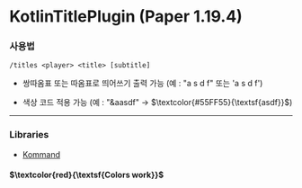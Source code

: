 # KotlinTitlePlugin (Paper 1.19.4)

### 사용법

`/titles <player> <title> [subtitle]`

- 쌍따옴표 또는 따옴표로 띄어쓰기 출력 가능 (예 : "a s d f" 또는 'a s d f')

- 색상 코드 적용 가능 (예 : "&aasdf" -> $\textcolor{#55FF55}{\textsf{asdf}}$)

---

### Libraries

- [Kommand](https://github.com/monun/kommand)

#### $\textcolor{red}{\textsf{Colors work}}$